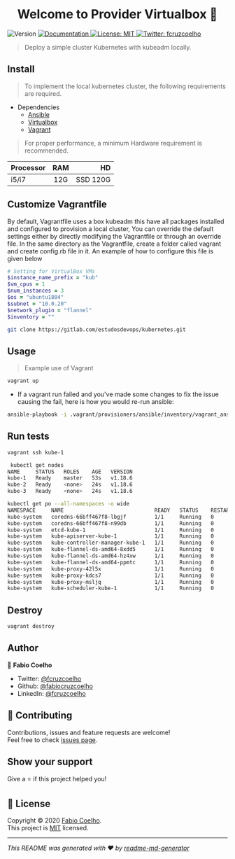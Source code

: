 <h1 align="center">Welcome to Provider Virtualbox 👋</h1>
<p>
  <img alt="Version" src="https://img.shields.io/badge/version-0.1.0-blue.svg?cacheSeconds=2592000" />
  <a href="https://gitlab.com/estudosdevops/kubernetes/-/blob/master/virtualbox/README.md" target="_blank">
    <img alt="Documentation" src="https://img.shields.io/badge/documentation-yes-brightgreen.svg" />
  </a>
  <a href="https://pt.wikipedia.org/wiki/Licen%C3%A7a_MIT" target="_blank">
    <img alt="License: MIT" src="https://img.shields.io/badge/License-MIT-yellow.svg" />
  </a>
  <a href="https://twitter.com/fcruzcoelho" target="_blank">
    <img alt="Twitter: fcruzcoelho" src="https://img.shields.io/twitter/follow/fcruzcoelho.svg?style=social" />
  </a>
</p>

> Deploy a simple cluster Kubernetes with kubeadm locally.

## Install

> To implement the local kubernetes cluster, the following requirements are required.

- Dependencies
  - [Ansible](https://docs.ansible.com/ansible/latest/installation_guide/intro_installation.html)
  - [Virtualbox](https://www.virtualbox.org/wiki/Linux_Downloads)
  - [Vagrant](https://www.vagrantup.com/docs/installation)

> For proper performance, a minimum Hardware requirement is recommended.

| Processor |  RAM  |    HD    |
| --------- | :---: | -------: |
| i5/i7     |  12G  | SSD 120G |

## Customize Vagrantfile

By default, Vagrantfile uses a box kubeadm this have all packages installed and configured to provision a local cluster, You can override the default settings either by directly modifying the Vagrantfile or through an override file. In the same directory as the Vagrantfile, create a folder called vagrant and create config.rb file in it. An example of how to configure this file is given below

```rb
# Setting for VirtualBox VMs
$instance_name_prefix = "kub"
$vm_cpus = 1
$num_instances = 3
$os = "ubuntu1804"
$subnet = "10.0.20"
$network_plugin = "flannel"
$inventory = ""
```

```sh
git clone https://gitlab.com/estudosdevops/kubernetes.git
```

## Usage

> Example use of Vagrant

```sh
vagrant up
```

- If a vagrant run failed and you've made some changes to fix the issue causing the fail, here is how you would re-run ansible:

```sh
ansible-playbook -i .vagrant/provisioners/ansible/inventory/vagrant_ansible_inventory cluster.yml -vvv
```

## Run tests

```sh
vagrant ssh kube-1
```

```sh
 kubectl get nodes
NAME     STATUS   ROLES    AGE   VERSION
kube-1   Ready    master   53s   v1.18.6
kube-2   Ready    <none>   24s   v1.18.6
kube-3   Ready    <none>   24s   v1.18.6
```

```sh
kubectl get po --all-namespaces -o wide
NAMESPACE     NAME                             READY   STATUS    RESTARTS   AGE   IP           NODE     NOMINATED NODE   READINESS GATES
kube-system   coredns-66bff467f8-lbgjf         1/1     Running   0          62s   10.244.1.2   kube-2   <none>           <none>
kube-system   coredns-66bff467f8-n99db         1/1     Running   0          62s   10.244.2.2   kube-3   <none>           <none>
kube-system   etcd-kube-1                      1/1     Running   0          73s   10.0.2.15    kube-1   <none>           <none>
kube-system   kube-apiserver-kube-1            1/1     Running   0          73s   10.0.2.15    kube-1   <none>           <none>
kube-system   kube-controller-manager-kube-1   1/1     Running   0          73s   10.0.2.15    kube-1   <none>           <none>
kube-system   kube-flannel-ds-amd64-8xdd5      1/1     Running   0          54s   10.0.2.15    kube-3   <none>           <none>
kube-system   kube-flannel-ds-amd64-hz4xw      1/1     Running   0          62s   10.0.2.15    kube-1   <none>           <none>
kube-system   kube-flannel-ds-amd64-ppmtc      1/1     Running   0          54s   10.0.2.15    kube-2   <none>           <none>
kube-system   kube-proxy-42l5x                 1/1     Running   0          54s   10.0.2.15    kube-2   <none>           <none>
kube-system   kube-proxy-kdcs7                 1/1     Running   0          54s   10.0.2.15    kube-3   <none>           <none>
kube-system   kube-proxy-msljq                 1/1     Running   0          62s   10.0.2.15    kube-1   <none>           <none>
kube-system   kube-scheduler-kube-1            1/1     Running   0          73s   10.0.2.15    kube-1   <none>           <none>
```

## Destroy

```sh
vagrant destroy
```

## Author

👤 **Fabio Coelho**

* Twitter: [@fcruzcoelho](https://twitter.com/fcruzcoelho)
* Github: [@fabiocruzcoelho](https://github.com/fabiocruzcoelho)
* LinkedIn: [@fcruzcoelho](https://linkedin.com/in/fcruzcoelho)

## 🤝 Contributing

Contributions, issues and feature requests are welcome!<br />Feel free to check [issues page](https://gitlab.com/estudosdevops/kubernetes/-/issues).

## Show your support

Give a ⭐️ if this project helped you!

## 📝 License

Copyright © 2020 [Fabio Coelho](https://github.com/fabiocruzcoelho).<br />
This project is [MIT](https://pt.wikipedia.org/wiki/Licen%C3%A7a_MIT) licensed.

***
_This README was generated with ❤️ by [readme-md-generator](https://github.com/kefranabg/readme-md-generator)_